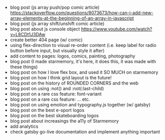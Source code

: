 - blog post (js array push/pop comic article) https://stackoverflow.com/questions/8073673/how-can-i-add-new-array-elements-at-the-beginning-of-an-array-in-javascript
- blog post (js array shift/unshift comic article)
- blog post about js console object https://www.youtube.com/watch?v=L8CDt1J3DAw
- create better 404 page (w/ comic)
- using flex-direction to visual re-order content (i.e. keep label for radio button before input, but visually style it after)
- add content to pages: logos, comics, painting, photography
- blog post (I made starmemory, it's here, it does this, it was made with these things)
- blog post on how I love flex box, and used it SO MUCH on starmemory
- blog post on how I think grid layout is the future!
- blog post on the history of ROUNDED CORNERS and the web
- blog post on using :not() and :not(:last-child)
- blog post on a rare css feature: font-variant
- blog post on a rare css feature: ... etc.
- blog post on using emotion and typography.js together (w/ gatsby)
- blog post on the best e-sport logos
- blog post on the best skateboarding logos
- blog post about increasings the a11y of Starmemory
- add analytics
- check gatsby go-live documentation and implement anything important
